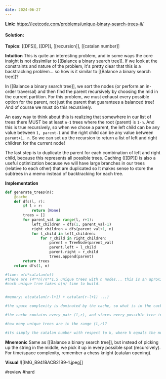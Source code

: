 ```yaml
---
date: 2024-06-27
---
```

**Link:** https://leetcode.com/problems/unique-binary-search-trees-ii/
#### Solution:

**Topics**: [[DFS]], [[DP]], [[recursion]], [[catalan number]]

**Intuition**
This is quite an interesting problem, and in some ways the core insight is not dissimilar to [[Balance a binary search tree]]. If we look at the constraints and nature of the problem, it's pretty clear that this is a backtracking problem... so how is it similar to [[Balance a binary search tree]]?

In [[Balance a binary search tree]], we sort the nodes (or perform an in-order traversal) and then find the parent recursively by choosing the mid in the current partition. For this problem, we must exhaust every possible option for the parent, not just the parent that guarantees a balanced tree! And of course we must do this recursively. 

An easy way to think about this is realizing that somewhere in our list of trees there MUST be at least `n-1` trees where the root (parent) is `1-n`. And this is true recursively, so when we chose a parent, the left child can be any value between `1, parent-1` and the right child can be any value between `parent+1, n`. So we can set up the recursion to return a list of left and right children for the current node!

The last step is to duplicate the parent for each combination of left and right child, because this represents all possible trees. Caching ([[DP]]) is also a useful optimization because we will have large branches in our trees (relative to each other) that are duplicated so It makes sense to store the subtrees in a memo instead of backtracking for each tree. 

**Implementation**
```python
def generate_trees(n):
	@cache
	def dfs(l, r):
		if l > r:
			return [None]
		trees = []
		for parent_val in range(l, r+1):
			left_children = dfs(1, parent_val-1)
			right_children = dfs(parent_val+1, n)
			for l_child in left_children:
				for r_child in right_children:
					parent = TreeNode(parent_val)
					parent.left = l_child
					parent.right = r_child
					trees.append(parent)
		return trees
	return dfs(1, n)

#time: o(n*catalan(n)) 
#there are (4**n)/n**1.5 unique trees with n nodes... this is an aproximation of the nth catalan number. 
#each unique tree takes o(n) time to build. 


#memory: o(catalan(r-l+1) + catalan(r-l+1) ...)

#the space complexity is dominated by the cache, so what is in the cache?

#the cache contains every pair (l,r), and stores every possible tree in that range

#how many unique trees are in the range (l,r)?

#its simply the catalan number with respect to k, where k equals the number of nodes in the range (l,r)...which is simply r-l+1. 
```

**Mnemonic**
Same as [[Balance a binary search tree]], but instead of picking up the string in the middle, we pick it up in every possible spot (recursively). For time/space complexity, remember a chess knight (catalan opening). 

**Visual** 
![[IMG_B941BACB21B9-1.jpeg]]

#review 
#hard 

